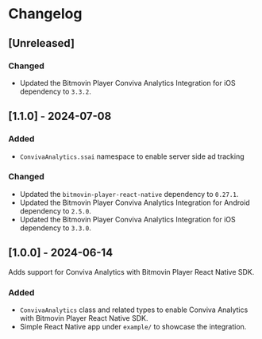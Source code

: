# Changelog

## [Unreleased]

### Changed

- Updated the Bitmovin Player Conviva Analytics Integration for iOS dependency to `3.3.2`.

## [1.1.0] - 2024-07-08

### Added

- `ConvivaAnalytics.ssai` namespace to enable server side ad tracking

### Changed

- Updated the `bitmovin-player-react-native` dependency to `0.27.1`.
- Updated the Bitmovin Player Conviva Analytics Integration for Android dependency to `2.5.0`.
- Updated the Bitmovin Player Conviva Analytics Integration for iOS dependency to `3.3.0`.

## [1.0.0] - 2024-06-14

Adds support for Conviva Analytics with Bitmovin Player React Native SDK.

### Added

- `ConvivaAnalytics` class and related types to enable Conviva Analytics with Bitmovin Player React Native SDK.
- Simple React Native app under `example/` to showcase the integration.
